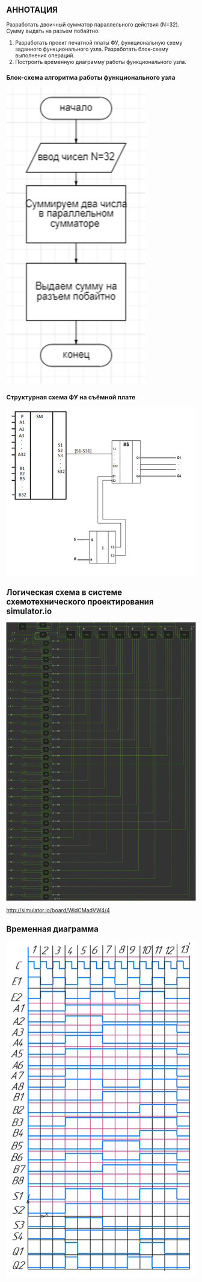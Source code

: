 ## АННОТАЦИЯ

Разработать двоичный сумматор параллельного действия (N=32). Сумму выдать на разъем побайтно.
1.	Разработать проект печатной платы ФУ, функциональную схему заданного функционального узла. Разработать блок-схему выполнения операций. 
2.	Построить временную диаграмму работы функционального узла. 
  

### Блок-схема алгоритма работы функционального узла

![Alt text](image.png)

### Структурная схема ФУ на съёмной плате

![Alt text](image-1.png)


## Логическая схема в системе схемотехнического проектирования simulator.io

![Alt text](image-2.png)

http://simulator.io/board/WldCMadVW4/4 

## Временная диаграмма

![Alt text](image-3.png)
